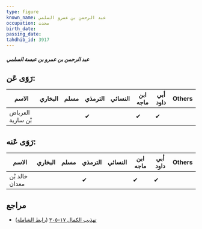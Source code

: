 ```yaml
---
type: figure
known_name: عبد الرحمن بن عمرو السلمي
occupation: محدث
birth_date:
passing_date:
tahdhib_id: 3917
---
```

##### عبد الرحمن بن عمرو بن عبسة السلمي

## رَوَى عَن:
| الاسم             | البخاري | مسلم | الترمذي | النسائي | ابن ماجه | أبي داود | Others |
| ----------------- | ------- | ---- | ------- | ------- | -------- | -------- | ------ |
| العرباض بْن سارية |         |      | ✔       |         | ✔        | ✔        |        |
## رَوَى عَنه:
| الاسم          | البخاري | مسلم | الترمذي | النسائي | ابن ماجه | أبي داود | Others |
| -------------- | ------- | ---- | ------- | ------- | -------- | -------- | ------ |
| خالد بْن معدان |         |      | ✔       |         | ✔        | ✔        |        |
## مراجع
- [تهذيب الكمال ١٧-٣٠٥](obsidian://open?vault=Tahdhib-al-Kamal&file=Figures/٣٩١٧-عبد%20الرحمن%20بن%20عمرو%20بن%20عبسة%20السلمي) ([رابط الشاملة](https://shamela.ws/book/3722/8855))